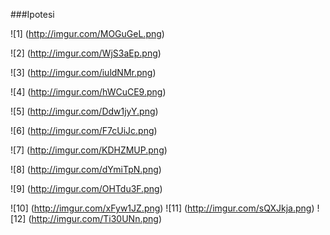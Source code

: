 ###Ipotesi

![1] (http://imgur.com/MOGuGeL.png)

![2] (http://imgur.com/WjS3aEp.png)

![3] (http://imgur.com/iuldNMr.png)

![4] (http://imgur.com/hWCuCE9.png)

![5] (http://imgur.com/Ddw1jyY.png)

![6] (http://imgur.com/F7cUiJc.png)

![7] (http://imgur.com/KDHZMUP.png)

![8] (http://imgur.com/dYmiTpN.png)

![9] (http://imgur.com/OHTdu3F.png)

![10] (http://imgur.com/xFyw1JZ.png) ![11] (http://imgur.com/sQXJkja.png) ![12] (http://imgur.com/Ti30UNn.png) 

